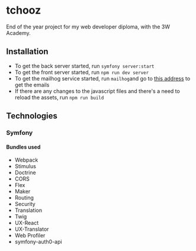 # tchooz

End of the year project for my web developer diploma, with the 3W Academy.

## Installation
- To get the back server started, run `symfony server:start`
- To get the front server started, run `npm run dev server`
- To get the mailhog service started, run `mailhog`and go to [this address](http://0.0.0.0:8025/#) to get the emails 
- If there are any changes to the javascript files and there's a need to reload the assets, run `npm run build`

## Technologies

### Symfony

#### Bundles used

- Webpack
- Stimulus
- Doctrine
- CORS
- Flex
- Maker
- Routing
- Security
- Translation
- Twig
- UX-React
- UX-Translator
- Web Profiler
- symfony-auth0-api
